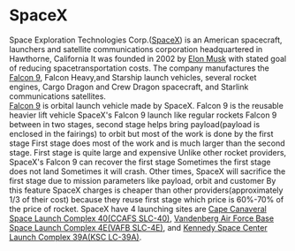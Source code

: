 # SpaceX
Space Exploration Technologies Corp.(<a href='https://www.spacex.com/'>SpaceX</a>) is an American spacecraft, launchers and satellite communications corporation headquartered in Hawthorne, California It was founded in 2002 by <a href='https://en.wikipedia.org/wiki/Elon_Musk'>Elon Musk</a> with stated goal of reducing spacetransportation costs. The company manufactures the <a href='https://en.wikipedia.org/wiki/Falcon_9'>Falcon 9</a>, Falcon Heavy,and Starship launch vehicles, several rocket engines, Cargo Dragon and Crew Dragon spacecraft, and Starlink communications satellites.<br/>              <a href='https://en.wikipedia.org/wiki/Falcon_9'>Falcon 9</a> is orbital launch vehicle made by SpaceX. Falcon 9 is the reusable heavier lift vehicle SpaceX's Falcon 9 launch like regular rockets Falcon 9 between in two stages, second stage helps bring payload(payload is enclosed in the fairings) to orbit but most of the work is done by the first stage First stage does most of the work and is much larger than the second stage. First stage is quite large and expensive Unlike other rocket providers, SpaceX's Falcon 9 can recover the first stage Sometimes the first stage does not land Sometimes it will crash. Other times, SpaceX will sacrifice the first stage due to mission parameters like payload, orbit and customer By this feature SpaceX charges is cheaper than other providers(approximately 1/3 of their cost) because they reuse first stage which price is 60%-70% of the price of rocket.
SpaceX have 4 launching sites are <a href='https://en.wikipedia.org/wiki/Cape_Canaveral_Space_Launch_Complex_40'>Cape Canaveral Space Launch Complex 40(CCAFS SLC-40)</a>, <a href='https://en.wikipedia.org/wiki/Vandenberg_Space_Launch_Complex_4'>Vandenberg Air Force Base Space Launch Complex 4E(VAFB SLC-4E)</a>, and <a href='https://en.wikipedia.org/wiki/Kennedy_Space_Center_Launch_Complex_39A'>Kennedy Space Center Launch Complex 39A(KSC LC-39A)</a>.
